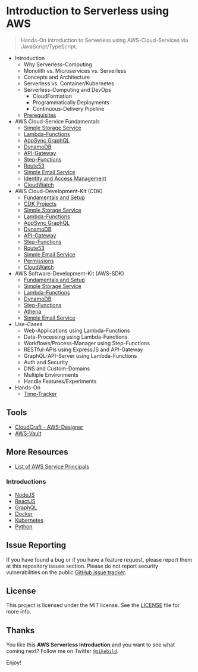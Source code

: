 # Introduction to Serverless using AWS

> Hands-On introduction to Serverless using AWS-Cloud-Services via JavaScript/TypeScript.

* Introduction
  * Why Serverless-Computing
  * Monolith vs. Microservices vs. Serverless
  * Concepts and Architecture
  * Serverless vs. Container/Kubernetes
  * Serverless-Computing and DevOps
    * CloudFormation
    * Programmatically Deployments
    * Continuous-Delivery Pipeline
  * [Prerequisites](prerequisites.md)
* AWS Cloud-Service Fundamentals
  * [Simple Storage Service](s3.md)
  * [Lambda-Functions](lambda-functions.md)
  * [AppSync GraphQL](app-sync.md)
  * [DynamoDB](dynamo-db.md)
  * [API-Gateway](api-gateway.md)
  * [Step-Functions](step-functions.md)
  * [Route53](route53.md)
  * [Simple Email Service](ses.md)
  * [Identity and Access Management](iam.md)
  * [CloudWatch](cloudwatch.md)
* AWS Cloud-Development-Kit (CDK)
  * [Fundamentals and Setup](cdk/README.md)
  * [CDK Projects](cdk/cdk-projects.md)
  * [Simple Storage Service](cdk/s3.md)
  * [Lambda-Functions](cdk/lambda-functions.md)
  * [AppSync GraphQL](cdk/app-sync.md)
  * [DynamoDB](cdk/dynamo-db.md)
  * [API-Gateway](cdk/api-gateway.md)
  * [Step-Functions](cdk/step-functions.md)
  * [Route53](cdk/route53.md)
  * [Simple Email Service](cdk/ses.md)
  * [Permissions](cdk/permissions.md)
  * [CloudWatch](cdk/cloudwatch.md)
* AWS Software-Development-Kit (AWS-SDK)
  * [Fundamentals and Setup](sdk/README.md)
  * [Simple Storage Service](sdk/s3.md)
  * [Lambda-Functions](sdk/lambda-functions.md)
  * [DynamoDB](sdk/dynamo-db.md)
  * [Step-Functions](sdk/step-functions.md)
  * [Athena](sdk/athena.md)
  * [Simple Email Service](sdk/ses.md)
* Use-Cases
  * Web-Applications using Lambda-Functions
  * Data-Processing using Lambda-Functions
  * Workflows/Process-Manager using Step-Functions
  * RESTful-APIs using ExpressJS and API-Gateway
  * GraphQL-API-Server using Lambda-Functions
  * Auth and Security
  * DNS and Custom-Domains
  * Multiple Environments
  * Handle Features/Experiments
* Hands-On
  * [Time-Tracker](./examples/time-tracker/README.md)

## Tools

* [CloudCraft - AWS-Designer](https://cloudcraft.co)
* [AWS-Vault](https://github.com/99designs/aws-vault)

## More Resources

* [List of AWS Service Principals](https://gist.github.com/shortjared/4c1e3fe52bdfa47522cfe5b41e5d6f22)

### Introductions

* [NodeJS](https://github.com/mikebild/introduction-nodejs)
* [ReactJS](https://github.com/mikebild/introduction-react)
* [GraphQL](https://github.com/mikebild/introduction-graphql)
* [Docker](https://github.com/mikebild/introduction-docker)
* [Kubernetes](https://github.com/mikebild/introduction-kubernetes)
* [Python](https://github.com/mikebild/introduction-python)

## Issue Reporting

If you have found a bug or if you have a feature request, please report them at
this repository issues section. Please do not report security vulnerabilities on
the public [GitHub issue tracker](https://github.com/mikebild/introduction-aws/issues).

## License

This project is licensed under the MIT license. See the [LICENSE](LICENSE) file
for more info.

## Thanks

You like this **AWS Serverless Introduction** and you want to see what coming next?
Follow me on Twitter [`@mikebild`](https://twitter.com/mikebild).

Enjoy!